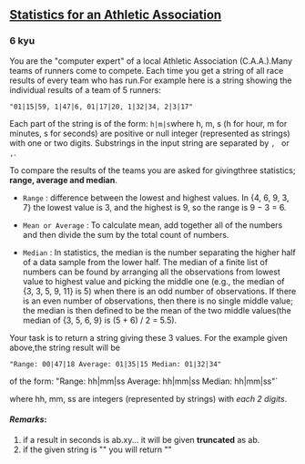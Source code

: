 <h2><a href=https://www.codewars.com/kata/55b3425df71c1201a800009c/train/javascript target="_blank">Statistics for an Athletic Association</a></h2><h3>6 kyu</h3><p>You are the "computer expert" of a local Athletic Association (C.A.A.).Many teams of runners come to compete. Each time you get a string of all race results of every team who has run.For example here is a string showing the individual results of a team of 5 runners:</p><p><code>"01|15|59, 1|47|6, 01|17|20, 1|32|34, 2|3|17"</code></p><p>Each part of the string is of the form: <code>h|m|s</code>where h, m, s (h for hour, m for minutes, s for seconds) are positive or null integer (represented as strings) with one or two digits. Substrings in the input string are separated by <code>, </code> or <code>,</code>.</p><p>To compare the results of the teams you are asked for givingthree statistics; <strong>range, average and median</strong>.</p><ul><li><p><code>Range</code> : difference between the lowest and highest values. In {4, 6, 9, 3, 7} the lowest value is 3, and the highest is 9, so the range is 9 − 3 = 6.</p></li><li><p><code>Mean or Average</code> : To calculate mean, add together all of the numbers and then divide the sum by the total count of numbers.</p></li><li><p><code>Median</code> : In statistics, the median is the number separating the higher half of a data sample from the lower half. The median of a finite list of numbers can be found by arranging all the observations from lowest value to highest value and picking the middle one (e.g., the median of {3, 3, 5, 9, 11} is 5) when there is an odd number of observations. If there is an even number of observations, then there is no single middle value; the median is then defined to be the mean of the two middle values(the median of {3, 5, 6, 9} is (5 + 6) / 2 = 5.5).</p></li></ul><p>Your task is to return a string giving these 3 values.  For the example given above,the string result will be</p><p><code>"Range: 00|47|18 Average: 01|35|15 Median: 01|32|34"</code></p><p>of the form: "Range: hh|mm|ss Average: hh|mm|ss Median: hh|mm|ss"`</p><p>where hh, mm, ss are integers (represented by strings) with <em>each 2 digits</em>.</p><h4 id="remarks"><em>Remarks</em>:</h4><ol><li>if a result in seconds is ab.xy... it will be given <strong>truncated</strong> as ab.</li><li>if the given string is "" you will return ""</li></ol>